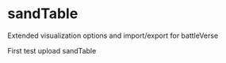 # sandTable
Extended visualization options and import/export for battleVerse


First test upload sandTable